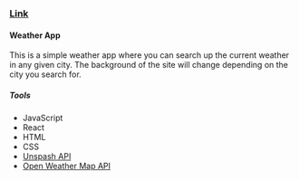 ### <a href="https://jamesfisherweatherapp.netlify.app/" target="_blank" rel="noopener noreferrer">Link</a>

#### Weather App
This is a simple weather app where you can search up the current weather in any given city. The background of the site will change depending on the city you search for.

##### Tools
- JavaScript
- React
- HTML
- CSS
- [Unspash API](https://unsplash.com/developers)
- [Open Weather Map API](https://openweathermap.org/api)
